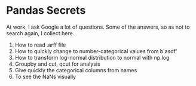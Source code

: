 # Pandas Secrets

At work, I ask Google a lot of questions. Some of the answers, so as not to search again, I collect here.



1.   How to read .arff file
2.   How to quickly change to number-categorical values from b'asdf'
3.   How to transform log-normal distribution to normal with np.log
4.   Groupby and cut, qcut for analysis
5.   Give quickly the categorical columns from names
6.   To see the NaNs visually
